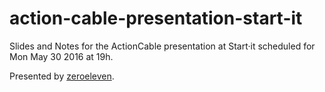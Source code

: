 # action-cable-presentation-start-it

Slides and Notes for the ActionCable presentation at Start·it scheduled for Mon May 30 2016 at 19h.

Presented by [zeroeleven](http://zeroeleven.rs).
